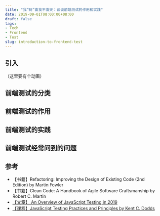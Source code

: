 ```yaml
---
title: "我“码”由我不由天：谈谈前端测试的作用和实践"
date: 2019-09-01T08:00:00+08:00
draft: false
tags:
- Tech
- Frontend
- Test
slug: introduction-to-frontend-test
---
```


## 引入

（这里要有个动画）

## 前端测试的分类

## 前端测试的作用

## 前端测试的实践

## 前端测试经常问到的问题

## 参考
- 【书籍】Refactoring: Improving the Design of Existing Code (2nd Edition) by Martin Fowler
- 【书籍】Clean Code: A Handbook of Agile Software Craftsmanship by Robert C. Martin
- [【文章】 An Overview of JavaScript Testing in 2019 ]( https://medium.com/welldone-software/an-overview-of-javascript-testing-in-2019-264e19514d0a )
- [【课程】JavaScript Testing Practices and Principles by Kent C. Dodds]( https://frontendmasters.com/courses/testing-practices-principles/ )